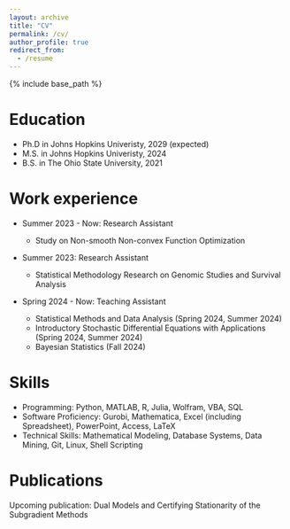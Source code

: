 ```yaml
---
layout: archive
title: "CV"
permalink: /cv/
author_profile: true
redirect_from:
  - /resume
---
```


{% include base_path %}

Education
======
* Ph.D in Johns Hopkins Univeristy, 2029 (expected)
* M.S. in Johns Hopkins Univeristy, 2024
* B.S. in The Ohio State University, 2021

Work experience
======
* Summer 2023 - Now: Research Assistant
  * Study on Non-smooth Non-convex Function Optimization

* Summer 2023: Research Assistant
  * Statistical Methodology Research on Genomic Studies and Survival Analysis

* Spring 2024 - Now: Teaching Assistant
  * Statistical Methods and Data Analysis (Spring 2024, Summer 2024)
  * Introductory Stochastic Differential Equations with Applications (Spring 2024, Summer 2024)
  * Bayesian Statistics (Fall 2024)

  
Skills
======
* Programming: Python, MATLAB, R, Julia, Wolfram, VBA, SQL
* Software Proficiency: Gurobi, Mathematica, Excel (including Spreadsheet), PowerPoint, Access, LaTeX
* Technical Skills: Mathematical Modeling, Database Systems, Data Mining, Git, Linux, Shell Scripting


Publications
======
Upcoming publication: Dual Models and Certifying Stationarity of the Subgradient Methods
